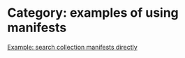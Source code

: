 # Category: examples of using manifests


[Example: search collection manifests directly](5-search-collection-manifests-directly.md)
